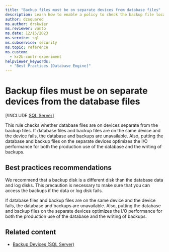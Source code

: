 ```yaml
---
title: "Backup files must be on separate devices from database files"
description: Learn how to enable a policy to check the backup file location compared to the database file location for Policy-Based Management with SQL Server.
author: dzsquared
ms.author: drskwier
ms.reviewer: vanto
ms.date: 12/15/2023
ms.service: sql
ms.subservice: security
ms.topic: reference
ms.custom:
  - kr2b-contr-experiment
helpviewer_keywords:
  - "Best Practices [Database Engine]"
---
```


# Backup files must be on separate devices from the database files

[!INCLUDE [SQL Server](../../includes/applies-to-version/sqlserver.md)]

This rule checks whether database files are on devices separate from the backup files. If database files and backup files are on the same device and the device fails, the database and backups are unavailable. Also, putting the database and backup files on the separate devices optimizes the I/O performance for both the production use of the database and the writing of backups.

## Best practices recommendations

We recommend that a backup disk is a different disk than the database data and log disks. This precaution is necessary to make sure that you can access the backups if the data or log disk fails.

If database files and backup files are on the same device and the device fails, the database and backups are unavailable. Also, putting the database and backup files on the separate devices optimizes the I/O performance for both the production use of the database and the writing of backups.

## Related content

- [Backup Devices (SQL Server)](../backup-restore/backup-devices-sql-server.md)
